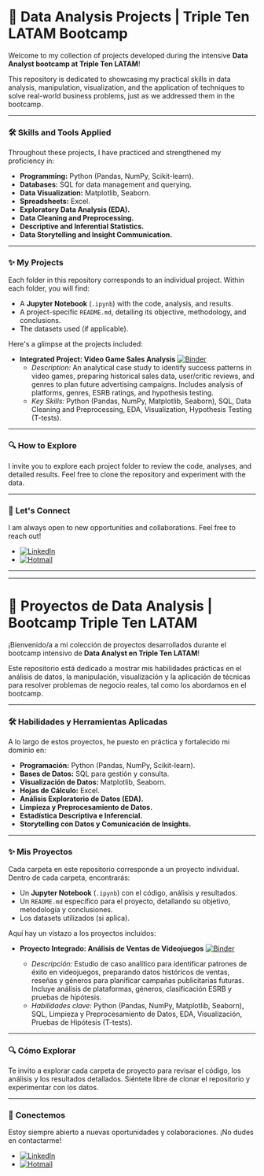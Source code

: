 # 🚀 Data Analysis Projects | Triple Ten LATAM Bootcamp

Welcome to my collection of projects developed during the intensive **Data Analyst bootcamp at Triple Ten LATAM**!

This repository is dedicated to showcasing my practical skills in data analysis, manipulation, visualization, and the application of techniques to solve real-world business problems, just as we addressed them in the bootcamp.

---

### 🛠️ **Skills and Tools Applied**

Throughout these projects, I have practiced and strengthened my proficiency in:

* **Programming:** Python (Pandas, NumPy, Scikit-learn).
* **Databases:** SQL for data management and querying.
* **Data Visualization:** Matplotlib, Seaborn.
* **Spreadsheets:** Excel.
* **Exploratory Data Analysis (EDA).**
* **Data Cleaning and Preprocessing.**
* **Descriptive and Inferential Statistics.**
* **Data Storytelling and Insight Communication.**

---

### ✨ **My Projects**

Each folder in this repository corresponds to an individual project. Within each folder, you will find:
* A **Jupyter Notebook** (`.ipynb`) with the code, analysis, and results.
* A project-specific `README.md`, detailing its objective, methodology, and conclusions.
* The datasets used (if applicable).

Here's a glimpse at the projects included:

* **Integrated Project: Video Game Sales Analysis**
    [![Binder](https://mybinder.org/badge_logo.svg)](https://mybinder.org/v2/gh/octavioGH25/TripleTen/HEAD?labpath=proyecto_6.ipynb)
    * *Description:* An analytical case study to identify success patterns in video games, preparing historical sales data, user/critic reviews, and genres to plan future advertising campaigns. Includes analysis of platforms, genres, ESRB ratings, and hypothesis testing.
    * *Key Skills:* Python (Pandas, NumPy, Matplotlib, Seaborn), SQL, Data Cleaning and Preprocessing, EDA, Visualization, Hypothesis Testing (T-tests).

---

### 🔍 **How to Explore**

I invite you to explore each project folder to review the code, analyses, and detailed results. Feel free to clone the repository and experiment with the data.

---

### 🤝 **Let's Connect**

I am always open to new opportunities and collaborations. Feel free to reach out!

* [![LinkedIn](https://img.shields.io/badge/LinkedIn-0077B5?style=for-the-badge&logo=linkedin&logoColor=white)](https://www.linkedin.com/in/octavio-landa-verde/)
* [![Hotmail](https://img.shields.io/badge/email-Hotmail-blue.svg)](mailto:octaviolanda@hotmail.com)

---
---

# 🚀 Proyectos de Data Analysis | Bootcamp Triple Ten LATAM

¡Bienvenido/a a mi colección de proyectos desarrollados durante el bootcamp intensivo de **Data Analyst en Triple Ten LATAM**!

Este repositorio está dedicado a mostrar mis habilidades prácticas en el análisis de datos, la manipulación, visualización y la aplicación de técnicas para resolver problemas de negocio reales, tal como los abordamos en el bootcamp.

---

### 🛠️ **Habilidades y Herramientas Aplicadas**

A lo largo de estos proyectos, he puesto en práctica y fortalecido mi dominio en:

* **Programación:** Python (Pandas, NumPy, Scikit-learn).
* **Bases de Datos:** SQL para gestión y consulta.
* **Visualización de Datos:** Matplotlib, Seaborn.
* **Hojas de Cálculo:** Excel.
* **Análisis Exploratorio de Datos (EDA).**
* **Limpieza y Preprocesamiento de Datos.**
* **Estadística Descriptiva e Inferencial.**
* **Storytelling con Datos y Comunicación de Insights.**

---

### ✨ **Mis Proyectos**

Cada carpeta en este repositorio corresponde a un proyecto individual. Dentro de cada carpeta, encontrarás:
* Un **Jupyter Notebook** (`.ipynb`) con el código, análisis y resultados.
* Un `README.md` específico para el proyecto, detallando su objetivo, metodología y conclusiones.
* Los datasets utilizados (si aplica).

Aquí hay un vistazo a los proyectos incluidos:


* **Proyecto Integrado: Análisis de Ventas de Videojuegos**
[![Binder](https://mybinder.org/badge_logo.svg)](https://mybinder.org/v2/gh/octavioGH25/TripleTen/main?urlpath=https%3A%2F%2Fgithub.com%2FoctavioGH25%2FTripleTen%2Fblob%2Fmain%2Fproyecto_6.ipynb)

   * *Descripción:* Estudio de caso analítico para identificar patrones de éxito en videojuegos, preparando datos históricos de ventas, reseñas y géneros para planificar campañas publicitarias futuras. Incluye análisis de       plataformas, géneros, clasificación ESRB y pruebas de hipótesis.
   * *Habilidades clave:* Python (Pandas, NumPy, Matplotlib, Seaborn), SQL, Limpieza y Preprocesamiento de Datos, EDA, Visualización, Pruebas de Hipótesis (T-tests).

---

### 🔍 **Cómo Explorar**

Te invito a explorar cada carpeta de proyecto para revisar el código, los análisis y los resultados detallados. Siéntete libre de clonar el repositorio y experimentar con los datos.

---

### 🤝 **Conectemos**

Estoy siempre abierto a nuevas oportunidades y colaboraciones. ¡No dudes en contactarme!

* [![LinkedIn](https://img.shields.io/badge/LinkedIn-0077B5?style=for-the-badge&logo=linkedin&logoColor=white)](https://www.linkedin.com/in/octavio-landa-verde/)
* [![Hotmail](https://img.shields.io/badge/email-Hotmail-blue.svg)](mailto:octaviolanda@hotmail.com)
